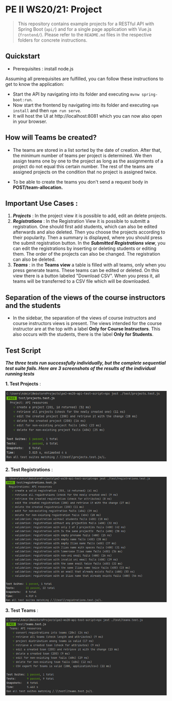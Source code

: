 # PE II WS20/21: Project

> This repository contains example projects for a RESTful API with Spring Boot (`api/`) and for a single page application with Vue.js (`frontend/`).
> Please refer to the `README.md` files in the respective folders for concrete instructions.


## Quickstart
- Prerequisites : install node.js

Assuming all prerequisites are fulfilled, you can follow these instructions to get to know the application:
- Start the API by navigating into its folder and executing `mvnw spring-boot:run`.
- Now start the frontend by navigating into its folder and executing `npm install` and then `npm run serve`.
- It will host the UI at http://localhost:8081 which you can now also open in your browser.


## How will Teams be created?

- The teams are stored in a list sorted by the date of creation. After that, the minimum number of teams per project is determined. We then assign teams one by one to the project as long as the assignments of a project do not equal this certain number. The rest of the teams are assigned projects on the condition that no project is assigned twice.

- To be able to create the teams you don't send a request body in **POST/team-allocation.**


## Important Use Cases :

1. ***Projects*** : In the project view it is possible to add, edit an delete projects.
2. ***Registrations*** : In the Registration View it is possible to submitt a registration. One should first add students, which can also be edited afterwards and also deleted. Then you choose the projects according to their popularity. Then a summary is displayed, where you should press the submit registration button.
In the ***Submitted Registrations view***, you can edit the registrations by inserting or deleting students or editing them. The order of the projects can also be changed. The registration can also be deleted.
3. ***Teams*** : in the **Teams view** a table is filled with all teams, only when you press generate teams. These teams can be edited or deleted. On this view there is a button labeled "Download CSV". When you press it, all teams will be transferred to a CSV file which will be downloaded.

## Separation of the views of the course instructors and the students 
- In the sidebar, the separation of the views of  course instructors and course instructors views is present. The views intended for the course instructor are at the top with a label **Only for Course Instructors**. This also occurs with the students, there is the label **Only for Students**.

## Test Script
***The three tests run successfully individually, but the complete sequential test suite fails. Here are 3 screenshots of the results of the individual running tests***

**1. Test Projects** :

![alt text](api/images/Test_Script_Projects.PNG)

**2. Test Registrations** :

![alt text](api/images/Test_Script_Registrations.PNG)

**3. Test Teams** :

![alt text](api/images/Test_Script_Teams.PNG)